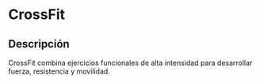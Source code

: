# CrossFit

## Descripción
CrossFit combina ejercicios funcionales de alta intensidad para desarrollar fuerza, resistencia y movilidad.


